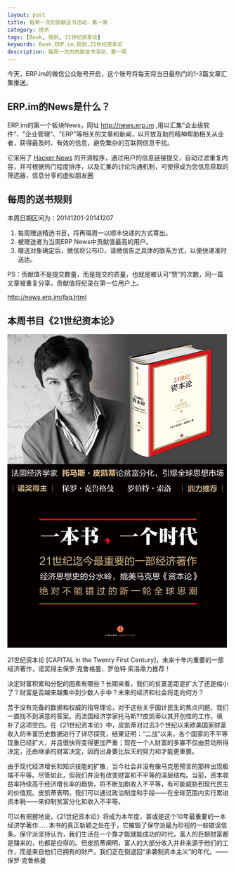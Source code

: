 ```yaml
---
layout: post
title: 每周一次的贡献送书活动，第一周
category: 技术
tags: [Book, 规则, 21世纪资本论]
keywords: Book,ERP.im,规则,21世纪资本论
description: 每周一次的贡献送书活动，第一周
---
```


今天，ERP.im的微信公众账号开启，这个账号将每天将当日最热门的1-3篇文章汇集推送。

## ERP.im的News是什么？

ERP.im的第一个板块News，网址 <http://news.erp.im> ,用以汇集"企业级软件"、"企业管理"、"ERP"等相关的文章和新闻，以开放互助的精神帮助相关从业者，获得最及时、有效的信息，避免繁杂的互联网信息干扰。

它采用了 [Hacker News](https://news.ycombinator.com/) 的开源程序，通过用户的信息链接提交，自动过滤重复内容，并可根据热门程度排序，以及汇集的讨论沟通机制，可使得成为您信息获取的筛选器，信息分享的虚拟朋友圈

## 每周的送书规则

本周日期区间为：20141201-20141207

1. 每周赠送精选书目，将再隔周一以顺丰快递的方式寄出。
2. 被赠送者为当周ERP News中贡献值最高的用户。
3. 赠送对象确定后，微信将公布ID，请微信告之具体的联系方式，以便快递准时送达。

PS：贡献值不是提交数量，而是提交的质量，也就是被认可“赞”的次数，同一篇文章被重复分享，贡献值将纪录在第一位用户上。

<http://news.erp.im/faq.html>

## 本周书目《21世纪资本论》

![21世纪资本论](/public/blog/CAPITAL-in-the-Twenty-First-Century.jpg)

21世纪资本论 [CAPITAL in the Twenty First Century]，未来十年内重要的一部经济著作，诺奖得主保罗·克鲁格曼、罗伯特·索洛鼎力推荐！

决定财富积累和分配的因素有哪些？长期来看，我们的贫富差距是扩大了还是缩小了？财富是否越来越集中到少数人手中？未来的经济和社会将走向何方？

苦于没有完备的数据和权威的指导理论，对于这些关乎国计民生的焦点问题，我们一直找不到满意的答案。而法国经济学家托马斯??皮凯蒂以其开创性的工作，填补了这项空白。在《21世纪资本论》中，皮凯蒂对过去3个世纪以来欧美国家财富收入的丰富历史数据进行了详尽探究，结果证明：“二战”以来，各个国家的不平等现象已经扩大，并且很快将变得更加严重；现在一个人财富的多寡不仅由劳动所得决定，还由继承的财富决定，因而出身要比后天的努力和才能更重要。

由于现代经济增长和知识技能的扩散，当今社会并没有像马克思预言的那样出现极端不平等。尽管如此，但我们并没有改变财富和不平等的深层结构。当前，资本收益率持续高于经济增长率的趋势，将不断加剧收入不平等，有可能威胁到现代民主的价值观。皮凯蒂表明，我们可以通过政治制度和手段——在全球范围内实行累进资本税——来抑制贫富分化和收入不平等。

可以有把握地说，《21世纪资本论》将成为本年度，甚或是这个10年最重要的一本经济学著作……本书的真正新颖之处在于，它摧毁了保守派最为珍视的一些错误信条。保守派坚持认为，我们生活在一个靠才能就能成功的时代，富人的巨额财富都是赚来的，也都是应得的。但皮凯蒂阐明，富人的大部分收入并非来源于他们的工作，而是来自他们已拥有的财产。我们正在倒退回“承袭制资本主义”的年代。——保罗·克鲁格曼
